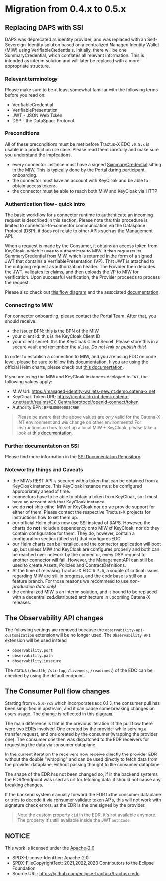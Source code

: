 # Migration from 0.4.x to 0.5.x

## Replacing DAPS with SSI

DAPS was deprecated as identity provider, and was replaced with an Self-Sovereign-Identity solution based on a
centralized Managed Identity Wallet (MIW) using VerifiableCredentials. Initially, there will be one SummaryCredential,
which conflates all relevant information. This is intended as interim solution and will later be replaced with a more
appropriate structure.

### Relevant terminology

Please make sure to be at least somewhat familiar with the following terms before you read on:

- VerifiableCredential
- VerifiablePresentation
- JWT - JSON Web Token
- DSP - the DataSpace Protocol

### Preconditions

All of these preconditions must be met before Tractus-X EDC `v0.5.x` is usable in a production use case. Please read
them carefully and make sure you understand the implications.

- every connector instance must have a
  signed [SummaryCredential](https://github.com/eclipse-tractusx/ssi-docu/tree/main/docs/credentials/summary) sitting in
  the MIW. This is typically done by the Portal during participant onboarding.
- the connector must have an account with KeyCloak and be able to obtain access tokens.
- the connector must be able to reach both MIW and KeyCloak via HTTP

### Authentication flow - quick intro

The basic workflow for a connector runtime to authenticate an incoming request is described in this section. Please note
that this procedure is limited to connector-to-connector communication via the Dataspace Protocol (DSP), it does not
relate to other APIs such as the Management API.

When a request is made by the Consumer, it obtains an access token from KeyCloak, which it uses to authenticate to MIW.
It then requests its SummaryCredential from MIW, which is returned in the form of a signed JWT that contains a
VerifiablePresentation (VP). That JWT is attached to the outgoing request as authorization header.
The Provider then decodes the JWT, validates its claims, and then uploads the VP to MIW for verification. Upon
successful verification, the Provider proceeds to process the request.

Please also check
out [this flow diagram](https://github.com/eclipse-tractusx/ssi-docu/blob/main/docs/architecture/cx-3-2/flow.svg) and
the associated [documentation](https://github.com/eclipse-tractusx/ssi-docu/tree/main/docs/architecture/cx-3-2).

### Connecting to MIW

For connector onboarding, please contact the Portal Team. After that, you should receive:

- the issuer BPN: this is the BPN of the MIW
- your client id: this is the KeyCloak Client ID
- your client secret: this the KeyCloak Client Secret. Please store this in a secure vault and remember the `alias`.
  *Do not leak or publish this!*

In order to establish a connection to MIW, and you are using EDC on code level, please be sure to
follow [this documentation](https://github.com/eclipse-tractusx/tractusx-edc/tree/main/edc-extensions/ssi/ssi-miw-credential-client).
If you are using the official Helm charts, please check
out [this documentation](https://github.com/eclipse-tractusx/tractusx-edc/blob/main/charts/tractusx-connector/README.md).

If you are using the MIW and KeyCloak instances deployed to `INT`, the following values apply:

- MIW Url: <https://managed-identity-wallets-new.int.demo.catena-x.net>
- KeyCloak Token URL: <https://centralidp.int.demo.catena-x.net/auth/realms/CX-Central/protocol/openid-connect/token>
- Authority BPN: `BPNL00000003CRHK`

> Please be aware that the above values are *only* valid for the Catena-X INT environment and *will* change on other
> environments! For instructions on how to set up a local MIW + KeyCloak, please take a look
> at [this documentation](https://github.com/eclipse-tractusx/managed-identity-wallet/blob/features/java-did-web/README.md).

### Further documentation on SSI

Please find more information in
the [SSI Documentation Repository](https://github.com/eclipse-tractusx/ssi-docu/tree/main/docs/architecture/cx-3-2).

### Noteworthy things and Caveats

- the MIWs REST API is secured with a token that can be obtained from a KeyCloak instance. This KeyCloak instance must
  be configured appropriately ahead of time.
- connectors have to be able to obtain a token from KeyCloak, so it must have an account with that KeyCloak instance
- we do **not** ship either MIW or KeyCloak nor do we provide support for either of them. Please contact the respective
  Tractus-X projects for instructions how to set them up.
- our official Helm charts now use SSI instead of DAPS. However, the charts do **not** include a dependency onto MIW of
  KeyCloak, nor do they contain configuration for them. They do, however, contain a configuration section (titled `ssi`)
  that configures EDC.
- our Helm charts can be installed, and the connector application will boot up, but unless MIW and KeyCloak are
  configured properly and both can be reached over network by the connector, every DSP request to another connector will
  fail. However, the ManagementAPI can still be used to create Assets, Policies and ContractDefinitions.
- At the time of releasing Tractus-X EDC `0.5.0`, a couple of critical issues regarding MIW are
  still [in progress](https://jira.catena-x.net/projects/CGD/issues/CGD-291), and the code base is still on a feature
  branch. For those reasons we recommend to use *non-production data only*!
- the centralized MIW is an interim solution, and is bound to be replaced with a decentralized/distributed architecture
  in upcoming Catena-X releases.

## The Observability API changes

The following settings are removed because the `observability-api-customization` extension will be no longer used.
The `Observability API` extension will be used instead

- `observability.port`
- `observability.path`
- `observability.insecure`

The status (`/health`, `/startup`, `/liveness`, `/readiness`) of the EDC can be checked by using the default endpoint.

## The Consumer Pull flow changes

Starting from `0.5.0-rc5` which incorporates `EDC` 0.1.3, the consumer pull has been simplified in upstream, and it
can cause some breaking changes on users usage. The change is reflected in
this [diagram](https://github.com/eclipse-edc/Connector/blob/v0.1.3/docs/developer/architecture/data-transfer/diagrams/transfer-data-plane-consumer-pull.png).

The main difference is that in the previous iteration of the pull flow there were two EDRs involved. One created by the
provider while serving
a transfer request, and one created by the consumer (wrapping the provider one). The consumer one then was dispatched to
the EDR receivers for requesting
the data via consumer dataplane.

In the current iteration the receivers now receive directly the provider EDR without the double "wrapping" and can be
used directly to fetch data
from the provider dataplane, without passing thought to the consumer dataplane.

The shape of the EDR has not been changed so, if in the backend systems the EDR#endpoint was used as url for fetching
data, it should not cause any
breaking changes.

If the backend system manually forward the EDR to the consumer dataplane or tries to decode it via consumer validate
token APIs,
this will not work with signature check errors, as the EDR is the one signed by the provider.

> Note the custom property `cid` in the EDR, it's not available anymore. The property it's still available inside the
> JWT `authCode`

## NOTICE

This work is licensed under the [Apache-2.0](https://www.apache.org/licenses/LICENSE-2.0).

- SPDX-License-Identifier: Apache-2.0
- SPDX-FileCopyrightText: 2021,2022,2023 Contributors to the Eclipse Foundation
- Source URL: <https://github.com/eclipse-tractusx/tractusx-edc>
